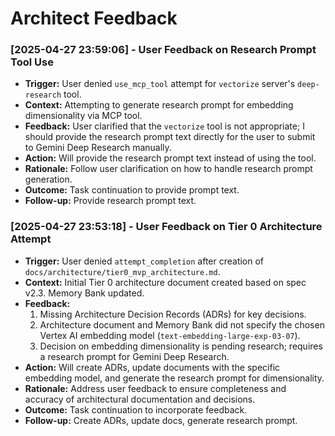 # Architect Feedback
<!-- Entries below should be added reverse chronologically (newest first) -->

### [2025-04-27 23:59:06] - User Feedback on Research Prompt Tool Use
*   **Trigger:** User denied `use_mcp_tool` attempt for `vectorize` server's `deep-research` tool.
*   **Context:** Attempting to generate research prompt for embedding dimensionality via MCP tool.
*   **Feedback:** User clarified that the `vectorize` tool is not appropriate; I should provide the research prompt text directly for the user to submit to Gemini Deep Research manually.
*   **Action:** Will provide the research prompt text instead of using the tool.
*   **Rationale:** Follow user clarification on how to handle research prompt generation.
*   **Outcome:** Task continuation to provide prompt text.
*   **Follow-up:** Provide research prompt text.

### [2025-04-27 23:53:18] - User Feedback on Tier 0 Architecture Attempt
*   **Trigger:** User denied `attempt_completion` after creation of `docs/architecture/tier0_mvp_architecture.md`.
*   **Context:** Initial Tier 0 architecture document created based on spec v2.3. Memory Bank updated.
*   **Feedback:**
    1.  Missing Architecture Decision Records (ADRs) for key decisions.
    2.  Architecture document and Memory Bank did not specify the chosen Vertex AI embedding model (`text-embedding-large-exp-03-07`).
    3.  Decision on embedding dimensionality is pending research; requires a research prompt for Gemini Deep Research.
*   **Action:** Will create ADRs, update documents with the specific embedding model, and generate the research prompt for dimensionality.
*   **Rationale:** Address user feedback to ensure completeness and accuracy of architectural documentation and decisions.
*   **Outcome:** Task continuation to incorporate feedback.
*   **Follow-up:** Create ADRs, update docs, generate research prompt.
